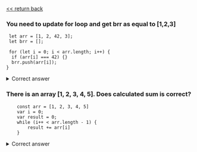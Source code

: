  [<< return back](https://github.com/julia-dizhak/code-examples)

### You need to update for loop and get brr as equal to [1,2,3]
```
 let arr = [1, 2, 42, 3];
 let brr = [];

 for (let i = 0; i < arr.length; i++) {
  if (arr[i] === 42) {}
  brr.push(arr[i]);
}
```

<details>
  <summary>Correct answer</summary>
  Can check operator `continue` or left one cycle iteration.

   <pre>
    for (let i = 0; i < arr.length; i++) {
        // if (arr[i] === 42) continue;
        if (arr[i] === 42) i++;
        brr.push(arr[i]);
    }
   </pre>
</details>

### There is an array [1, 2, 3, 4, 5]. Does calculated sum is correct?
```
    const arr = [1, 2, 3, 4, 5]
    var i = 0;
    var result = 0;
    while (i++ < arr.length - 1) {
        result += arr[i]
    }
```

<details>
  <summary>Correct answer</summary>
  No. By using while loop result will be equal to 14.
  Because during first iteration i = 1 and value for first element arr[0]
  will be absent.
  The correct sum is 15.
</details>
